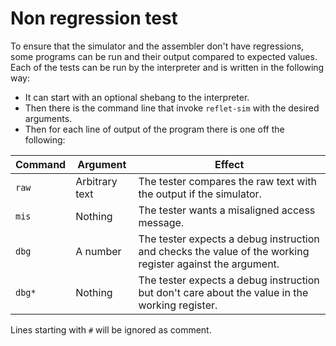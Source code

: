 # Non regression test

To ensure that the simulator and the assembler don't have regressions, some programs can be run and their output compared to expected values. Each of the tests can be run by the interpreter <TODO> and is written in the following way:

* It can start with an optional shebang to the interpreter.
* Then there is the command line that invoke `reflet-sim` with the desired arguments.
* Then for each line of output of the program there is one off the following:

|Command|Argument      |Effect|
|-------|--------------|------|
|`raw`  |Arbitrary text|The tester compares the raw text with the output if the simulator.|
|`mis`  |Nothing       |The tester wants a misaligned access message.|
|`dbg`  |A number      |The tester expects a debug instruction and checks the value of the working register against the argument.|
|`dbg*` |Nothing       |The tester expects a debug instruction but don't care about the value in the working register.|

Lines starting with `#` will be ignored as comment.


